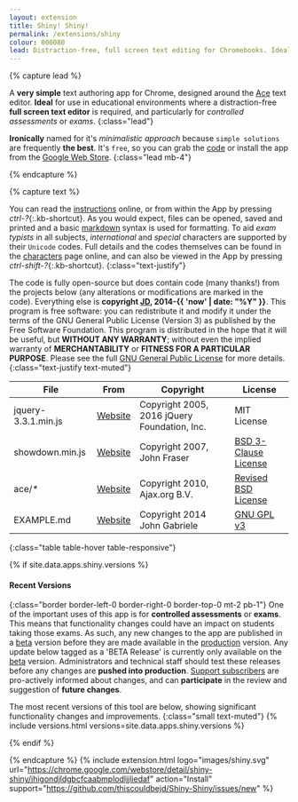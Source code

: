 ```yaml
---
layout: extension
title: Shiny! Shiny!
permalink: /extensions/shiny
colour: 000080
lead: Distraction-free, full screen text editing for Chromebooks. Ideal for controlled assessments and exams.
---
```

{% capture lead %}

A __very simple__ text authoring app for Chrome, designed around the [Ace](https://ace.c9.io) text editor. __Ideal__ for use in educational environments where a distraction-free __full screen text editor__ is required, and particularly for _controlled assessments_ or _exams_.
{:class="lead"}

__Ironically__ named for it's _minimalistic approach_ because `simple solutions` are frequently __the best__. It's `free`, so you can grab the [code](https://github.com/thiscouldbejd/Shiny-Shiny) or install the app from the [Google Web Store](https://chrome.google.com/webstore/detail/shiny-shiny/ihigondjldgbcfcaabmplodljjliedaf).
{:class="lead mb-4"}

{% endcapture %}

{% capture text %}

You can read the [instructions](https://github.com/thiscouldbejd/Shiny-Shiny/blob/master/documentation/INSTRUCTIONS.md) online, or from within the App by pressing *ctrl-?*{:.kb-shortcut}. As you would expect, files can be opened, saved and printed and a basic [markdown](https://daringfireball.net/projects/markdown/syntax) syntax is used for formatting. To aid _exam typists_ in all subjects, _international_ and _special_ characters are supported by their `Unicode` codes. Full details and the codes themselves can be found in the [characters](https://github.com/thiscouldbejd/Shiny-Shiny/blob/master/documentation/CHARACTERS.md) page online, and can also be viewed in the App by pressing *ctrl-shift-?*{:.kb-shortcut}.
{:class="text-justify"}

The code is fully open-source but does contain code (many thanks!) from the projects below (any alterations or modifications are marked in the code). Everything else is __copyright [JD](https://github.com/thiscouldbejd/), 2014-{{ 'now' | date: "%Y" }}__. This program is free software: you can redistribute it and modify it under the terms of the GNU General Public License (Version 3) as published by the Free Software Foundation. This program is distributed in the hope that it will be useful, but __WITHOUT ANY WARRANTY__; without even the implied warranty of __MERCHANTABILITY__ or __FITNESS FOR A PARTICULAR PURPOSE__.  Please see the full [GNU General Public License](https://github.com/thiscouldbejd/Shiny-Shiny/blob/master/LICENSE) for more details.
{:class="text-justify text-muted"}
    
|File|From|Copyright|License|
|---|---|---|---|
|jquery-3.3.1.min.js|[Website](http://jquery.org)|Copyright 2005, 2016 jQuery Foundation, Inc.|MIT License|
|showdown.min.js|[Website](http://showdownjs.com/)|Copyright 2007, John Fraser|[BSD 3-Clause License](https://github.com/showdownjs/showdown/blob/master/license.txt)|
|ace/_*_|[Website](https://ace.c9.io)|Copyright 2010, Ajax.org B.V.|[Revised BSD License](https://github.com/ajaxorg/ace/blob/master/LICENSE)|
|EXAMPLE.md|[Website](http://www.unexpected-vortices.com/sw/rippledoc/quick-markdown-example.html)|Copyright 2014 John Gabriele|[GNU GPL v3](http://www.gnu.org/licenses/)|
{:class="table table-hover table-responsive"}

{% if site.data.apps.shiny.versions %}

#### Recent Versions
{:class="border border-left-0 border-right-0 border-top-0 mt-2 pb-1"}
One of the important uses of this app is for __controlled assessments__ or __exams__. This means that functionality changes could have an impact on students taking those exams. As such, any new changes to the app are published in a [beta](https://chrome.google.com/webstore/detail/shiny-shiny-beta/fjikdpllkfmopbebghfjifpgcjalojjh) version before they are made available in the [production](https://chrome.google.com/webstore/detail/shiny-shiny/ihigondjldgbcfcaabmplodljjliedaf) version. Any update below tagged as a 'BETA Release' is currently only available on the [beta](https://chrome.google.com/webstore/detail/shiny-shiny-beta/fjikdpllkfmopbebghfjifpgcjalojjh) version. Administrators and technical staff should test these releases before any changes are __pushed into production__. [Support subscribers](/support) are pro-actively informed about changes, and can __participate__ in the review and suggestion of __future changes__. 

The most recent versions of this tool are below, showing significant functionality changes and improvements.
{:class="small text-muted"}
{% include versions.html versions=site.data.apps.shiny.versions %}

{% endif %}

{% endcapture %}
{% include extension.html logo="images/shiny.svg" url="https://chrome.google.com/webstore/detail/shiny-shiny/ihigondjldgbcfcaabmplodljjliedaf" action="Install" support="https://github.com/thiscouldbejd/Shiny-Shiny/issues/new" %}